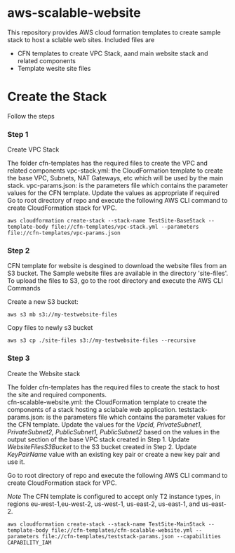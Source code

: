 # aws-scalable-website

This repository provides AWS cloud formation templates to create sample stack to host a sclable web sites. Included files are

  - CFN templates to create VPC Stack, aand main website stack and related components
  - Template wesite site files
 

# Create the Stack
Follow the steps 

### Step 1 
Create VPC Stack

The folder cfn-templates has the required files to create the VPC and related components
vpc-stack.yml: the CloudFormation template to create the base VPC, Subnets, NAT Gateways, etc which will be used by the main stack.
vpc-params.json: is the parameters file which contains the parameter values for the CFN template. Update the values as appropriate if required
Go to root directory of repo and execute the following AWS CLI command to create CloudFormation stack for VPC.

```
aws cloudformation create-stack --stack-name TestSite-BaseStack --template-body file://cfn-templates/vpc-stack.yml --parameters file://cfn-templates/vpc-params.json
```

### Step 2

CFN template for website is desgined to download the website files from an S3 bucket. The Sample website files are available in the directory 'site-files'. To upload the files to S3,  go to the root directory and execute the  AWS CLI Commands 

Create a new S3 bucket:
```
aws s3 mb s3://my-testwebsite-files
```

Copy files to newly s3 bucket
```
aws s3 cp ./site-files s3://my-testwebsite-files --recursive
```
### Step 3
Create the Website stack

The folder cfn-templates has the required files to create the stack to host the site  and required components.  
cfn-scalable-website.yml: the CloudFormation template to create the components of a stack hosting a sclabale web application.
teststack-params.json: is the parameters file which contains the parameter values for the CFN template. Update the values for the *VpcId, PrivateSubnet1, PrivateSubnet2, PublicSubnet1, PublicSubnet2* based on the values in the output section of the base VPC stack created in Step 1. Update *WebsiteFilesS3Bucket* to the S3 bucket created in Step 2. Update *KeyPairName* value with an existing key pair or create a new key pair and use it.

Go to root directory of repo and execute the following AWS CLI command to create CloudFormation stack for VPC.

_Note_ The CFN template is configured to accept only T2 instance types, in regions eu-west-1,eu-west-2, us-west-1, us-east-2, us-east-1, and us-east-2.
```
aws cloudformation create-stack --stack-name TestSite-MainStack --template-body file://cfn-templates/cfn-scalable-website.yml --parameters file://cfn-templates/teststack-params.json --capabilities CAPABILITY_IAM
```
